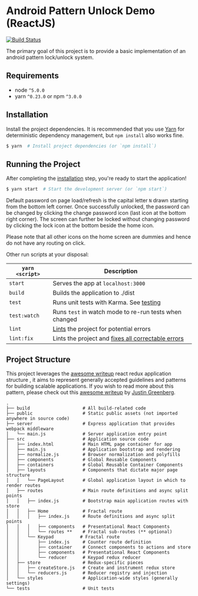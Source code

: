 # Android Pattern Unlock Demo (ReactJS)

[![Build Status](https://travis-ci.org/theslyone/android-pattern-unlock.svg?branch=master)](https://travis-ci.org/theslyone/android-pattern-unlock)

The primary goal of this project is to provide a basic implementation of an android pattern lock/unlock system.

## Requirements
* node `^5.0.0`
* yarn `^0.23.0` or npm `^3.0.0`

## Installation
Install the project dependencies. It is recommended that you use [Yarn](https://yarnpkg.com/) for deterministic dependency management, but `npm install` also works fine.

```bash
$ yarn  # Install project dependencies (or `npm install`)
```

## Running the Project

After completing the [installation](#installation) step, you're ready to start the application!

```bash
$ yarn start  # Start the development server (or `npm start`)
```
Default password on page load/refresh is the capital letter `N` drawn starting from the bottom left corner.
Once successfully unlocked, the password can be changed by clicking the change password icon (last icon at the bottom right corner).
The screen can further be locked without changing password by clicking the lock icon at the bottom beside the home icon.

Please note that all other icons on the home screen are dummies and hence do not have any routing on click.

Other run scripts at your disposal:

|`yarn <script>`    |Description|
|-------------------|-----------|
|`start`            |Serves the app at `localhost:3000`|
|`build`            |Builds the application to ./dist|
|`test`             |Runs unit tests with Karma. See [testing](#testing)|
|`test:watch`       |Runs `test` in watch mode to re-run tests when changed|
|`lint`             |[Lints](http://stackoverflow.com/questions/8503559/what-is-linting) the project for potential errors|
|`lint:fix`         |Lints the project and [fixes all correctable errors](http://eslint.org/docs/user-guide/command-line-interface.html#fix)|

## Project Structure
This project leverages the [awesome writeup](https://github.com/davezuko/react-redux-starter-kit) react redux application structure , it aims to represent generally accepted guidelines and patterns for building scalable applications. If you wish to read more about this pattern, please check out this [awesome writeup](https://github.com/davezuko/react-redux-starter-kit/wiki/Fractal-Project-Structure) by [Justin Greenberg](https://github.com/justingreenberg).

```
.
├── build                    # All build-related code
├── public                   # Static public assets (not imported anywhere in source code)
├── server                   # Express application that provides webpack middleware
│   └── main.js              # Server application entry point
├── src                      # Application source code
│   ├── index.html           # Main HTML page container for app
│   ├── main.js              # Application bootstrap and rendering
│   ├── normalize.js         # Browser normalization and polyfills
│   ├── components           # Global Reusable Components
│   ├── containers           # Global Reusable Container Components
│   ├── layouts              # Components that dictate major page structure
│   │   └── PageLayout       # Global application layout in which to render routes
│   ├── routes               # Main route definitions and async split points
│   │   ├── index.js         # Bootstrap main application routes with store
│   │   ├── Home             # Fractal route
│   │   │   ├── index.js     # Route definitions and async split points
│   │   │   ├── components   # Presentational React Components
│   │   │   └── routes **    # Fractal sub-routes (** optional)
│   │   └── Keypad          # Fractal route
│   │       ├── index.js     # Counter route definition
│   │       ├── container    # Connect components to actions and store
│   │       ├── components   # Presentational React Components
│   │       └── reducer      # Keypad redux reducer
│   ├── store                # Redux-specific pieces
│   │   ├── createStore.js   # Create and instrument redux store
│   │   └── reducers.js      # Reducer registry and injection
│   └── styles               # Application-wide styles (generally settings)
└── tests                    # Unit tests
```
